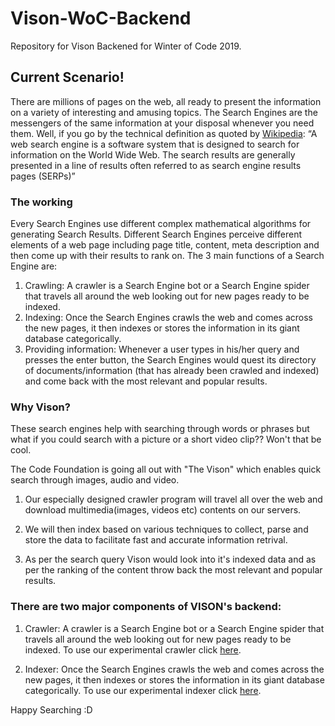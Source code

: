 # Vison-WoC-Backend

Repository for Vison Backened for Winter of Code 2019.

## Current Scenario!

There are millions of pages on the web, all ready to present the information on a variety of interesting and amusing topics. The Search Engines are the messengers of the same information at your disposal whenever you need them. Well, if you go by the technical definition as quoted by [Wikipedia](https://en.wikipedia.org/wiki/Web_search_engine):
“A web search engine is a software system that is designed to search for information on the World Wide Web. The search results are generally presented in a line of results often referred to as search engine results pages (SERPs)”

### The working

Every Search Engines use different complex mathematical algorithms for generating Search Results. Different Search Engines perceive different elements of a web page including page title, content, meta description and then come up with their results to rank on.
The 3 main functions of a Search Engine are:

1. Crawling: A crawler is a Search Engine bot or a Search Engine spider that travels all around the web looking out for new pages ready to be indexed.
2. Indexing: Once the Search Engines crawls the web and comes across the new pages, it then indexes or stores the information in its giant database categorically.
3. Providing information: Whenever a user types in his/her query and presses the enter button, the Search Engines would quest its directory of documents/information (that has already been crawled and indexed) and come back with the most relevant and popular results.

### Why Vison?

These search engines help with searching through words or phrases but what if you could search with a picture or a short video clip?? Won't that be cool.

The Code Foundation is going all out with "The Vison" which enables quick search through images, audio and video.

1. Our especially designed crawler program will travel all over the web and download multimedia(images, videos etc) contents on our servers.

2. We will then index based on various techniques to collect, parse and store the data to facilitate fast and accurate information retrival. 

3. As per the search query Vison would look into it's indexed data and as per the ranking of the content throw back the most relevant and popular results.

### There are two major components of VISON's backend:

1. Crawler: A crawler is a Search Engine bot or a Search Engine spider that travels all around the web looking out for new pages ready to be indexed. To use our experimental crawler click [here](https://github.com/thecodefoundation/Vison-WoC-Backend/blob/master/crawler/vison/README.md).

2. Indexer: Once the Search Engines crawls the web and comes across the new pages, it then indexes or stores the information in its giant database categorically. To use our experimental indexer click [here](https://github.com/thecodefoundation/Vison-WoC-Backend/blob/master/indexer/README.md).

Happy Searching :D
